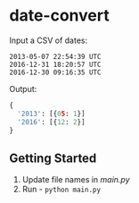 # date-convert

Input a CSV of dates:

  ```csv
  2013-05-07 22:54:39 UTC
  2016-12-31 18:20:57 UTC
  2016-12-30 09:16:35 UTC
  ```

Output:

```python
{
  '2013': [{05: 1}]
  '2016': [{12: 2}]
}
```

## Getting Started

1. Update file names in *main.py*
1. Run - `python main.py`
